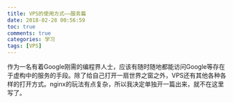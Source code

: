 ```yaml
---
title: VPS的使用方式——服务篇
date: 2018-02-28 00:56:59
toc: true
comments: true
categories: 学习
tags: [VPS]
---
```

作为一名有着Google刚需的编程界人士，应该有随时随地都能访问Google等存在于虚构中的服务的手段。除了给自己打开一扇世界之窗之外，VPS还有其他各种各样的打开方式。nginx的玩法有点复杂，所以我决定单独开一篇出来，就不在这里写了。

<!-- more -->
